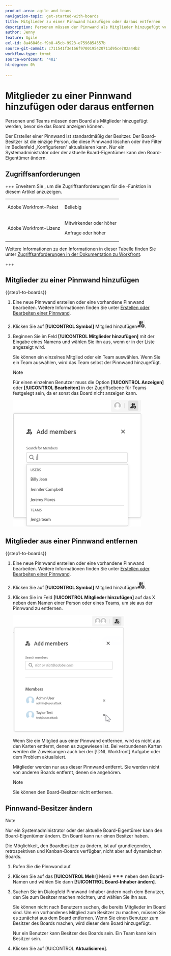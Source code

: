 ```yaml
---
product-area: agile-and-teams
navigation-topic: get-started-with-boards
title: Mitglieder zu einer Pinnwand hinzufügen oder daraus entfernen
description: Personen müssen der Pinnwand als Mitglieder hinzugefügt werden, bevor sie die Pinnwand anzeigen und Karten zugewiesen werden können.
author: Jenny
feature: Agile
exl-id: 8a46846c-f9b8-45cb-9923-e7596854557b
source-git-commit: c711541f3e166f9700195420711d95ce782a44b2
workflow-type: tm+mt
source-wordcount: '481'
ht-degree: 0%

---
```


# Mitglieder zu einer Pinnwand hinzufügen oder daraus entfernen

Personen und Teams müssen dem Board als Mitglieder hinzugefügt werden, bevor sie das Board anzeigen können.

Der Ersteller einer Pinnwand ist standardmäßig der Besitzer. Der Board-Besitzer ist die einzige Person, die diese Pinnwand löschen oder ihre Filter im Bedienfeld „Konfigurieren“ aktualisieren kann. Nur ein Systemadministrator oder der aktuelle Board-Eigentümer kann den Board-Eigentümer ändern.

## Zugriffsanforderungen

+++ Erweitern Sie , um die Zugriffsanforderungen für die -Funktion in diesem Artikel anzuzeigen.

<table style="table-layout:auto"> 
 <col> 
 <col> 
 <tbody> 
  <tr> 
   <td role="rowheader">Adobe Workfront-Paket</td> 
   <td> <p>Beliebig</p> </td> 
  </tr> 
  <tr> 
   <td role="rowheader">Adobe Workfront-Lizenz</td> 
   <td> 
   <p>Mitwirkender oder höher</p> 
   <p>Anfrage oder höher</p>
   </td> 
  </tr> 
 </tbody> 
</table>

Weitere Informationen zu den Informationen in dieser Tabelle finden Sie unter [Zugriffsanforderungen in der Dokumentation zu Workfront](/help/quicksilver/administration-and-setup/add-users/access-levels-and-object-permissions/access-level-requirements-in-documentation.md).

+++

## Mitglieder zu einer Pinnwand hinzufügen

{{step1-to-boards}}

1. Eine neue Pinnwand erstellen oder eine vorhandene Pinnwand bearbeiten. Weitere Informationen finden Sie unter [Erstellen oder Bearbeiten einer Pinnwand](../../agile/get-started-with-boards/create-edit-board.md).
1. Klicken Sie auf **[!UICONTROL Symbol]** Mitglied hinzufügen![&#x200B; (Mitglieder hinzufügen](assets/boards-addmember-spectrum-25x25.png).
1. Beginnen Sie im Feld **[!UICONTROL Mitglieder hinzufügen]** mit der Eingabe eines Namens und wählen Sie ihn aus, wenn er in der Liste angezeigt wird.

   Sie können ein einzelnes Mitglied oder ein Team auswählen. Wenn Sie ein Team auswählen, wird das Team selbst der Pinnwand hinzugefügt.

   >[!NOTE]
   >
   >Für einen einzelnen Benutzer muss die Option **[!UICONTROL Anzeigen]** oder **[!UICONTROL Bearbeiten]** in der Zugriffsebene für Teams festgelegt sein, da er sonst das Board nicht anzeigen kann.


   ![Mitglieder zu Pinnwand hinzufügen](assets/boards-add-members.png)

## Mitglieder aus einer Pinnwand entfernen

{{step1-to-boards}}

1. Eine neue Pinnwand erstellen oder eine vorhandene Pinnwand bearbeiten. Weitere Informationen finden Sie unter [Erstellen oder Bearbeiten einer Pinnwand](../../agile/get-started-with-boards/create-edit-board.md).
1. Klicken Sie auf **[!UICONTROL Symbol]** Mitglied hinzufügen![&#x200B; (Mitglieder hinzufügen](assets/boards-addmember-spectrum-25x25.png).
1. Klicken Sie im Feld **[!UICONTROL Mitglieder hinzufügen]** auf das X neben dem Namen einer Person oder eines Teams, um sie aus der Pinnwand zu entfernen.

   ![Mitglied aus der Pinnwand entfernen](assets/boards-remove-member-from-board-350x367.png)

   Wenn Sie ein Mitglied aus einer Pinnwand entfernen, wird es nicht aus den Karten entfernt, denen es zugewiesen ist. Bei verbundenen Karten werden die Zuweisungen auch bei der [!DNL Workfront] Aufgabe oder dem Problem aktualisiert.

   Mitglieder werden nur aus dieser Pinnwand entfernt. Sie werden nicht von anderen Boards entfernt, denen sie angehören.

   >[!NOTE]
   >
   >Sie können den Board-Besitzer nicht entfernen.

## Pinnwand-Besitzer ändern

>[!NOTE]
>
>Nur ein Systemadministrator oder der aktuelle Board-Eigentümer kann den Board-Eigentümer ändern. Ein Board kann nur einen Besitzer haben.
>
>Die Möglichkeit, den Boardbesitzer zu ändern, ist auf grundlegenden, retrospektiven und Kanban-Boards verfügbar, nicht aber auf dynamischen Boards.

1. Rufen Sie die Pinnwand auf.
1. Klicken Sie auf das **[!UICONTROL Mehr]** Menü ![Mehr](assets/more-icon-spectrum.png) neben dem Board-Namen und wählen Sie dann **[!UICONTROL Board-Inhaber ändern]**.
1. Suchen Sie im Dialogfeld Pinnwand-Inhaber ändern nach dem Benutzer, den Sie zum Besitzer machen möchten, und wählen Sie ihn aus.

   Sie können nicht nach Benutzern suchen, die bereits Mitglieder im Board sind. Um ein vorhandenes Mitglied zum Besitzer zu machen, müssen Sie es zunächst aus dem Board entfernen. Wenn Sie einen Benutzer zum Besitzer des Boards machen, wird dieser dem Board hinzugefügt.

   Nur ein Benutzer kann Besitzer des Boards sein. Ein Team kann kein Besitzer sein.

1. Klicken Sie auf [!UICONTROL **Aktualisieren**].
